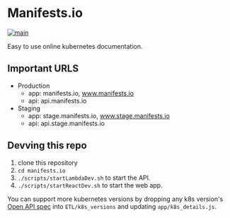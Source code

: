 # Manifests.io

[![main](https://github.com/Apollorion/manifests.io/actions/workflows/main.yml/badge.svg)](https://github.com/Apollorion/manifests.io/actions/workflows/main.yml)

Easy to use online kubernetes documentation.

## Important URLS
- Production
  - app: manifests.io, www.manifests.io
  - api: api.manifests.io
- Staging
  - app: stage.manifests.io, www.stage.manifests.io
  - api: api.stage.manifests.io

## Devving this repo
1. clone this repository
2. `cd manifests.io`
3. `./scripts/startLambdaDev.sh` to start the API.
4. `./scripts/startReactDev.sh` to start the web app.

You can support more kubernetes versions by dropping any k8s version's [Open API spec](https://github.com/kubernetes/kubernetes/blob/master/api/openapi-spec/swagger.json) into `ETL/k8s_versions` and updating `app/k8s_details.js`.